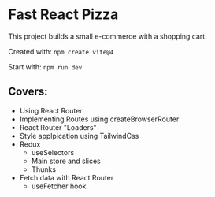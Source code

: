 # Fast React Pizza

This project builds a small e-commerce with a shopping cart.

Created with: `npm create vite@4`

Start with: `npm run dev`

## Covers:

- Using React Router
- Implementing Routes using createBrowserRouter
- React Router "Loaders"
- Style applpication using TailwindCss
- Redux
  - useSelectors
  - Main store and slices
  - Thunks
- Fetch data with React Router
  - useFetcher hook
